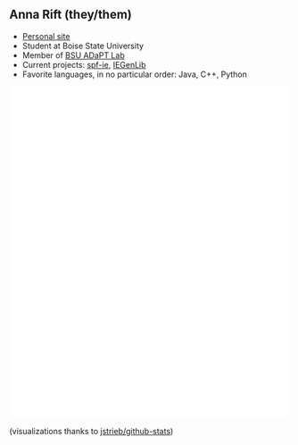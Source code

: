 ## Anna Rift (they/them)


- [Personal site](https://riftEmber.com)
- Student at Boise State University
- Member of [BSU ADaPT Lab](https://boisestate-adaptlab.github.io)
- Current projects: [spf-ie](https://github.com/BoiseState-AdaptLab/spf-ie), [IEGenLib](https://github.com/BoiseState-AdaptLab/IEGenLib)
- Favorite languages, in no particular order: Java, C++, Python


![GitHub contribution statistics visualization](https://github.com/riftEmber/github-stats/blob/master/generated/overview.svg)
![GitHub languages statistics visualization](https://github.com/riftEmber/github-stats/blob/master/generated/languages.svg)

(visualizations thanks to [jstrieb/github-stats](https://github.com/jstrieb/github-stats))
